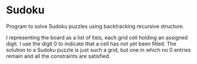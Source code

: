 # Sudoku
Program to solve Sudoku puzzles using backtracking recursive structure.

I representing the board as a list of lists, each grid cell holding an assigned digit. I use the digit 0 to indicate that a cell has not yet been filled. The solution to a Sudoku puzzle is just such a grid, but one in which no 0 entries remain and all the constraints are satisfied.
